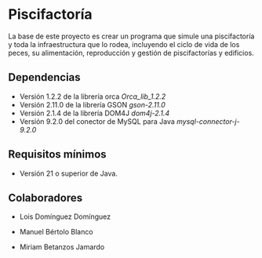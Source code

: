 # Piscifactoría

La base de este proyecto es crear un programa que simule una piscifactoría y toda la infraestructura que lo rodea, incluyendo el ciclo de vida de los peces, su alimentación, reproducción y gestión de piscifactorías y edificios.

## Dependencias

- Versión 1.2.2 de la librería orca *Orca_lib_1.2.2*
- Versión 2.11.0 de la librería GSON *gson-2.11.0*
- Versión 2.1.4 de la librería DOM4J *dom4j-2.1.4*
- Versión 9.2.0 del conector de MySQL para Java *mysql-connector-j-9.2.0*

## Requisitos mínimos

- Versión 21 o superior de Java.

## Colaboradores

- Lois Domínguez Domínguez

- Manuel Bértolo Blanco

- Miriam Betanzos Jamardo
